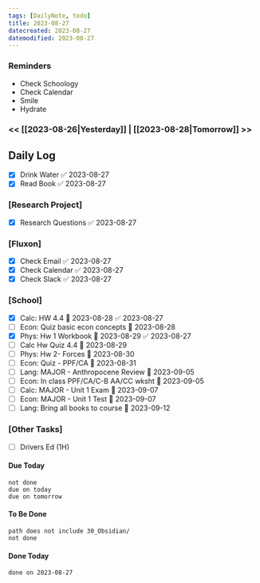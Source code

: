 ```yaml
---
tags: [DailyNote, todo]
title: 2023-08-27
datecreated: 2023-08-27
datemodified: 2023-08-27
---
```


### Reminders
- Check Schoology
- Check Calendar
- Smile
- Hydrate

### << [[2023-08-26|Yesterday]] | [[2023-08-28|Tomorrow]] >>

## Daily Log

- [x] Drink Water ✅ 2023-08-27
- [x] Read Book ✅ 2023-08-27

### [Research Project]

 - [x] Research Questions ✅ 2023-08-27

### [Fluxon]

- [x] Check Email ✅ 2023-08-27
- [x] Check Calendar ✅ 2023-08-27
- [x] Check Slack ✅ 2023-08-27

### [School]

- [x] Calc: HW 4.4 📅 2023-08-28 ✅ 2023-08-27
- [ ] Econ: Quiz basic econ concepts 📅 2023-08-28 
- [x] Phys: Hw 1 Workbook 📅 2023-08-29 ✅ 2023-08-27
- [ ] Calc Hw Quiz 4.4 📅 2023-08-29 
- [ ] Phys: Hw 2- Forces 📅 2023-08-30 
- [ ] Econ: Quiz - PPF/CA 📅 2023-08-31 
- [ ] Lang: MAJOR - Anthropocene Review 📅 2023-09-05
- [ ] Econ: In class PPF/CA/C-B AA/CC wksht 📅 2023-09-05
- [ ] Calc: MAJOR - Unit 1 Exam 📅 2023-09-07
- [ ] Econ: MAJOR - Unit 1 Test 📅 2023-09-07
- [ ] Lang: Bring all books to course 📅 2023-09-12

### [Other Tasks]

- [ ] Drivers Ed (1H)

#### Due Today

```tasks
not done
due on today
due on tomorrow
```

#### To Be Done

```tasks
path does not include 30_Obsidian/
not done
```

#### Done Today

```tasks
done on 2023-08-27
```